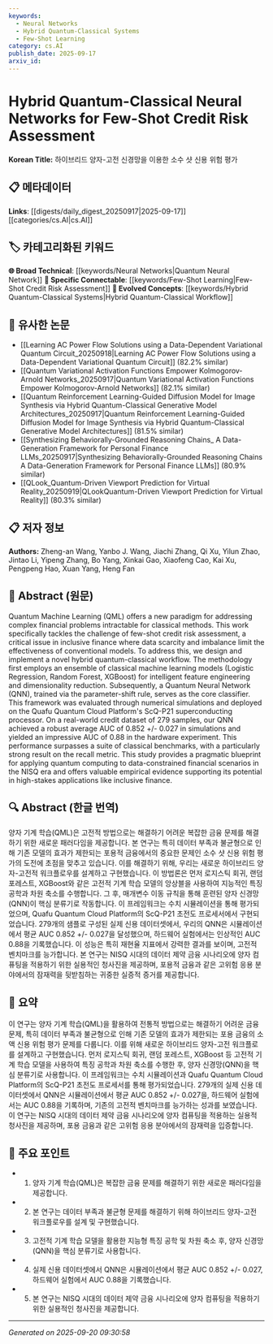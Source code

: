```yaml
---
keywords:
  - Neural Networks
  - Hybrid Quantum-Classical Systems
  - Few-Shot Learning
category: cs.AI
publish_date: 2025-09-17
arxiv_id:
---
```


<!-- KEYWORD_LINKING_METADATA:
{
  "processed_timestamp": "2025-09-22 22:53:21.815733",
  "vocabulary_version": "1.0",
  "selected_keywords": [
    "Neural Networks",
    "Hybrid Quantum-Classical Systems",
    "Few-Shot Learning"
  ],
  "rejected_keywords": [
    "Quantum Machine Learning"
  ],
  "similarity_scores": {
    "Neural Networks": 0.82,
    "Hybrid Quantum-Classical Systems": 0.77,
    "Few-Shot Learning": 0.79
  },
  "extraction_method": "AI_prompt_based",
  "budget_applied": true
}
-->

# Hybrid Quantum-Classical Neural Networks for Few-Shot Credit Risk Assessment

**Korean Title:** 하이브리드 양자-고전 신경망을 이용한 소수 샷 신용 위험 평가

## 📋 메타데이터

**Links**: [[digests/daily_digest_20250917|2025-09-17]]        [[categories/cs.AI|cs.AI]]

## 🏷️ 카테고리화된 키워드
**🌐 Broad Technical**: [[keywords/Neural Networks|Quantum Neural Network]]
**🔗 Specific Connectable**: [[keywords/Few-Shot Learning|Few-Shot Credit Risk Assessment]]
**🚀 Evolved Concepts**: [[keywords/Hybrid Quantum-Classical Systems|Hybrid Quantum-Classical Workflow]]

## 🔗 유사한 논문
- [[Learning AC Power Flow Solutions using a Data-Dependent Variational Quantum Circuit_20250918|Learning AC Power Flow Solutions using a Data-Dependent Variational Quantum Circuit]] (82.2% similar)
- [[Quantum Variational Activation Functions Empower Kolmogorov-Arnold Networks_20250917|Quantum Variational Activation Functions Empower Kolmogorov-Arnold Networks]] (82.1% similar)
- [[Quantum Reinforcement Learning-Guided Diffusion Model for Image Synthesis via Hybrid Quantum-Classical Generative Model Architectures_20250917|Quantum Reinforcement Learning-Guided Diffusion Model for Image Synthesis via Hybrid Quantum-Classical Generative Model Architectures]] (81.5% similar)
- [[Synthesizing Behaviorally-Grounded Reasoning Chains_ A Data-Generation Framework for Personal Finance LLMs_20250917|Synthesizing Behaviorally-Grounded Reasoning Chains A Data-Generation Framework for Personal Finance LLMs]] (80.9% similar)
- [[QLook_Quantum-Driven Viewport Prediction for Virtual Reality_20250919|QLookQuantum-Driven Viewport Prediction for Virtual Reality]] (80.3% similar)

## 📋 저자 정보

**Authors:** Zheng-an Wang, Yanbo J. Wang, Jiachi Zhang, Qi Xu, Yilun Zhao, Jintao Li, Yipeng Zhang, Bo Yang, Xinkai Gao, Xiaofeng Cao, Kai Xu, Pengpeng Hao, Xuan Yang, Heng Fan

## 📄 Abstract (원문)

Quantum Machine Learning (QML) offers a new paradigm for addressing complex
financial problems intractable for classical methods. This work specifically
tackles the challenge of few-shot credit risk assessment, a critical issue in
inclusive finance where data scarcity and imbalance limit the effectiveness of
conventional models. To address this, we design and implement a novel hybrid
quantum-classical workflow. The methodology first employs an ensemble of
classical machine learning models (Logistic Regression, Random Forest, XGBoost)
for intelligent feature engineering and dimensionality reduction. Subsequently,
a Quantum Neural Network (QNN), trained via the parameter-shift rule, serves as
the core classifier. This framework was evaluated through numerical simulations
and deployed on the Quafu Quantum Cloud Platform's ScQ-P21 superconducting
processor. On a real-world credit dataset of 279 samples, our QNN achieved a
robust average AUC of 0.852 +/- 0.027 in simulations and yielded an impressive
AUC of 0.88 in the hardware experiment. This performance surpasses a suite of
classical benchmarks, with a particularly strong result on the recall metric.
This study provides a pragmatic blueprint for applying quantum computing to
data-constrained financial scenarios in the NISQ era and offers valuable
empirical evidence supporting its potential in high-stakes applications like
inclusive finance.

## 🔍 Abstract (한글 번역)

양자 기계 학습(QML)은 고전적 방법으로는 해결하기 어려운 복잡한 금융 문제를 해결하기 위한 새로운 패러다임을 제공합니다. 본 연구는 특히 데이터 부족과 불균형으로 인해 기존 모델의 효과가 제한되는 포용적 금융에서의 중요한 문제인 소수 샷 신용 위험 평가의 도전에 초점을 맞추고 있습니다. 이를 해결하기 위해, 우리는 새로운 하이브리드 양자-고전적 워크플로우를 설계하고 구현했습니다. 이 방법론은 먼저 로지스틱 회귀, 랜덤 포레스트, XGBoost와 같은 고전적 기계 학습 모델의 앙상블을 사용하여 지능적인 특징 공학과 차원 축소를 수행합니다. 그 후, 매개변수 이동 규칙을 통해 훈련된 양자 신경망(QNN)이 핵심 분류기로 작동합니다. 이 프레임워크는 수치 시뮬레이션을 통해 평가되었으며, Quafu Quantum Cloud Platform의 ScQ-P21 초전도 프로세서에서 구현되었습니다. 279개의 샘플로 구성된 실제 신용 데이터셋에서, 우리의 QNN은 시뮬레이션에서 평균 AUC 0.852 +/- 0.027을 달성했으며, 하드웨어 실험에서는 인상적인 AUC 0.88을 기록했습니다. 이 성능은 특히 재현율 지표에서 강력한 결과를 보이며, 고전적 벤치마크를 능가합니다. 본 연구는 NISQ 시대의 데이터 제약 금융 시나리오에 양자 컴퓨팅을 적용하기 위한 실용적인 청사진을 제공하며, 포용적 금융과 같은 고위험 응용 분야에서의 잠재력을 뒷받침하는 귀중한 실증적 증거를 제공합니다.

## 📝 요약

이 연구는 양자 기계 학습(QML)을 활용하여 전통적 방법으로는 해결하기 어려운 금융 문제, 특히 데이터 부족과 불균형으로 인해 기존 모델의 효과가 제한되는 포용 금융의 소액 신용 위험 평가 문제를 다룹니다. 이를 위해 새로운 하이브리드 양자-고전 워크플로를 설계하고 구현했습니다. 먼저 로지스틱 회귀, 랜덤 포레스트, XGBoost 등 고전적 기계 학습 모델을 사용하여 특징 공학과 차원 축소를 수행한 후, 양자 신경망(QNN)을 핵심 분류기로 사용합니다. 이 프레임워크는 수치 시뮬레이션과 Quafu Quantum Cloud Platform의 ScQ-P21 초전도 프로세서를 통해 평가되었습니다. 279개의 실제 신용 데이터셋에서 QNN은 시뮬레이션에서 평균 AUC 0.852 +/- 0.027을, 하드웨어 실험에서는 AUC 0.88을 기록하며, 기존의 고전적 벤치마크를 능가하는 성과를 보였습니다. 이 연구는 NISQ 시대의 데이터 제약 금융 시나리오에 양자 컴퓨팅을 적용하는 실용적 청사진을 제공하며, 포용 금융과 같은 고위험 응용 분야에서의 잠재력을 입증합니다.

## 🎯 주요 포인트

- 1. 양자 기계 학습(QML)은 복잡한 금융 문제를 해결하기 위한 새로운 패러다임을 제공합니다.

- 2. 본 연구는 데이터 부족과 불균형 문제를 해결하기 위해 하이브리드 양자-고전 워크플로우를 설계 및 구현했습니다.

- 3. 고전적 기계 학습 모델을 활용한 지능형 특징 공학 및 차원 축소 후, 양자 신경망(QNN)을 핵심 분류기로 사용합니다.

- 4. 실제 신용 데이터셋에서 QNN은 시뮬레이션에서 평균 AUC 0.852 +/- 0.027, 하드웨어 실험에서 AUC 0.88을 기록했습니다.

- 5. 본 연구는 NISQ 시대의 데이터 제약 금융 시나리오에 양자 컴퓨팅을 적용하기 위한 실용적인 청사진을 제공합니다.

---

*Generated on 2025-09-20 09:30:58*